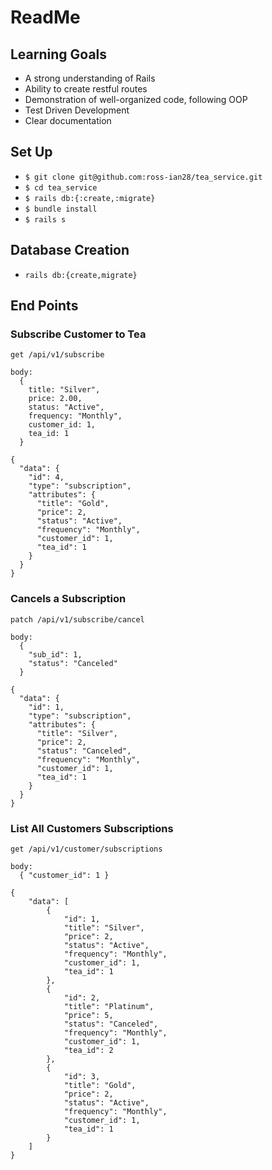 # ReadMe

## Learning Goals
- A strong understanding of Rails
- Ability to create restful routes
- Demonstration of well-organized code, following OOP
- Test Driven Development
- Clear documentation

## Set Up
- `$ git clone git@github.com:ross-ian28/tea_service.git`
- `$ cd tea_service`
- `$ rails db:{:create,:migrate}`
- `$ bundle install`
- `$ rails s`

## Database Creation
- `rails db:{create,migrate}`

## End Points

### Subscribe Customer to Tea
```
get /api/v1/subscribe
```

```
body:
  {
    title: "Silver",
    price: 2.00,
    status: "Active",
    frequency: "Monthly",
    customer_id: 1,
    tea_id: 1
  }
```
```
{
  "data": {
    "id": 4,
    "type": "subscription",
    "attributes": {
      "title": "Gold",
      "price": 2,
      "status": "Active",
      "frequency": "Monthly",
      "customer_id": 1,
      "tea_id": 1
    }
  }
}
```
### Cancels a Subscription
```
patch /api/v1/subscribe/cancel
```
```
body:
  {
    "sub_id": 1,
    "status": "Canceled"
  }
```

```
{
  "data": {
    "id": 1,
    "type": "subscription",
    "attributes": {
      "title": "Silver",
      "price": 2,
      "status": "Canceled",
      "frequency": "Monthly",
      "customer_id": 1,
      "tea_id": 1
    }
  }
}
```

### List All Customers Subscriptions
```
get /api/v1/customer/subscriptions
```
```
body:
  { "customer_id": 1 }
```

```
{
    "data": [
        {
            "id": 1,
            "title": "Silver",
            "price": 2,
            "status": "Active",
            "frequency": "Monthly",
            "customer_id": 1,
            "tea_id": 1
        },
        {
            "id": 2,
            "title": "Platinum",
            "price": 5,
            "status": "Canceled",
            "frequency": "Monthly",
            "customer_id": 1,
            "tea_id": 2
        },
        {
            "id": 3,
            "title": "Gold",
            "price": 2,
            "status": "Active",
            "frequency": "Monthly",
            "customer_id": 1,
            "tea_id": 1
        }
    ]
}
```
